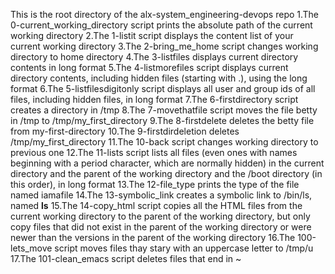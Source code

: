 This is the root directory of the alx-system_engineering-devops repo
1.The 0-current_working_directory script prints the absolute path of the current working directory
2.The 1-listit script displays the content list of your current working directory
3.The 2-bring_me_home script changes working directory to home directory
4.The 3-listfiles displays current directory contents in long format
5.The 4-listmorefiles script displays current directory contents, including hidden files (starting with .), using the long format
6.The 5-listfilesdigitonly script displays all user and group ids of all files, including hidden files, in long format
7.The 6-firstdirectory script creates a directory in /tmp
8.The 7-movethatfile script moves the file betty in /tmp to /tmp/my_first_directory
9.The 8-firstdelete deletes the betty file from my-first-directory
10.The 9-firstdirdeletion deletes /tmp/my_first_directory
11.The 10-back script changes working directory to previous one
12.The 11-lists script lists all files (even ones with names beginning with a period character, which are normally hidden) in the current directory and the parent of the working directory and the /boot directory (in this order), in long format
13.The 12-file_type prints the type of the file named iamafile
14.The 13-symbolic_link creates a symbolic link to /bin/ls, named __ls__
15.The 14-copy_html script copies all the HTML files from the current working directory to the parent of the working directory, but only copy files that did not exist in the parent of the working directory or were newer than the versions in the parent of the working directory
16.The 100-lets_move script moves files thay stary with an uppercase letter to /tmp/u
17.The 101-clean_emacs script deletes files that end in ~